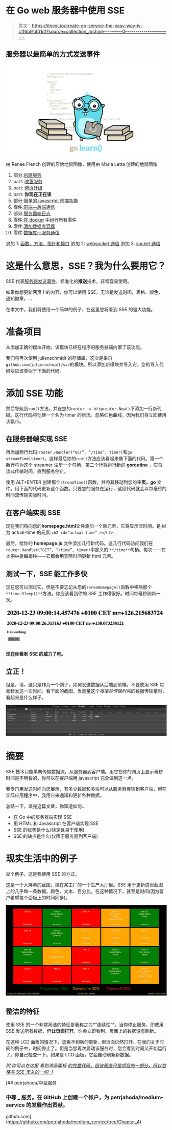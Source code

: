 # 在 Go web 服务器中使用 SSE

> 原文：<https://itnext.io/create-go-service-the-easy-way-iv-c1f6b91401c1?source=collection_archive---------0----------------------->

## 服务器以最简单的方式发送事件

![](img/0243cd43ffd7d54cb5eb45bfb48a7270.png)

由 Renee French 创建的原始地鼠图像，使用由 Maria Letta 创建的地鼠图像

1.  部分:[创建服务](https://petrjahoda.medium.com/create-go-service-the-easy-way-de827d7f07cf)
2.  part: [改善服务](https://petrjahoda.medium.com/create-go-service-the-easy-way-ii-c397fd17875)
3.  part: [网页升级](https://medium.com/swlh/create-go-service-the-easy-way-iii-c84489cc1ee0)
4.  part: **你现在正在读**
5.  部分:[简单的 javascript 前端功能](https://petrjahoda.medium.com/create-go-service-the-easy-way-v-63c260594ed9)
6.  零件:[前端—后端通信](https://petrjahoda.medium.com/create-go-service-the-easy-way-vi-1fc383d435bd)
7.  部分:[服务器端日志](https://petrjahoda.medium.com/create-go-service-the-easy-way-vii-2a550c9204a6)
8.  零件:[在 docker](https://petrjahoda.medium.com/create-go-service-the-easy-way-viii-157427e7cd35) 中运行所有零件
9.  零件:[添加数据库容器](https://petrjahoda.medium.com/test-story-618d1cfca0cd)
10.  零件:[数据库—服务通信](https://petrjahoda.medium.com/communication-between-go-service-and-postgres-database-both-running-in-docker-ae0fd53a25b8)

追加 1: [函数、方法、指针和接口](/go-functions-methods-pointers-and-interfaces-1c034fd198d3)
追加 2: [websocket 通信](/websocket-communication-between-two-go-programs-the-easy-way-d8c9cf40043f)
追加 3: [socket 通信](https://petrjahoda.medium.com/plain-socket-communication-between-two-go-programs-the-easy-way-bd5ac5819eb6)

# 这是什么意思，SSE？我为什么要用它？

SSE 代表[服务器发送事件](https://en.wikipedia.org/wiki/Server-sent_events)，标准化的**推送**技术，非常容易使用。

如果你想更新网页上的内容，你可以使用 SSE。无论是发送时间、表格、颜色、通知徽章，…

在本文中，我们将使用一个简单的例子，在这里您将看到 SSE 的强大功能。

# 准备项目

从添加正确的模块开始，该模块已经在程序的服务器端内置了该功能。

我们将再次使用 julienschmidt 的存储库，这次是来自`github.com/julienschmidt/sse`的模块。所以添加新模块并导入它。您的导入代码块应该类似于下面的代码。

# 添加 SSE 功能

然后导航到`run()`方法，并在您的`router := httprouter.New()`下添加一行新代码。这行代码将创建一个名为 timer 的新流。忽略红色曲线，因为我们将立即使用该飘带。

## 在服务器端实现 SSE

再添加两行代码:`router.Handler(“GET”, “/time”, timer)`和`go streamTime(timer)`，这样最后你的`run()`方法应该看起来像下面的代码。第一个新行将为这个 streamer 注册一个句柄，第二个行将运行新的 **goroutine** ，它将流式传输时间，直到服务停止。

使用 ALT+ENTER 创建那个`streamTime()`函数，并将其移动到您的**主页。go** 文件。用下面的代码更新这个函数。只要您的服务在运行，这段代码就会以每毫秒的时间流传输实际时间。

## 在客户端实现 SSE

现在我们将向您的**homepage.html**文件添加一个新元素，它将显示流时间。是 id 为 actual-time 的元素:`<h2 id=”actual-time” ></h2>.`

最后，给你的 **homepage.js** 文件添加几行新代码。这几行代码访问我们在`router.Handler(“GET”, “/time”, timer)`中定义的 `**/time**`句柄。每次——在本例中是每毫秒——它都会用实际时间更新 html 元素。

## 测试一下，SSE 能工作多快

现在您可以测试它，但是不要忘记从您的`serveHomepage()`函数中移除那个`**time.Sleep()**`方法。你应该看到你的 SSE 工作得很好。时间每毫秒刷新一次。

![](img/1bf6d8d98592ce4ae1d08b446492f7a3.png)

**现在你看到 SSE 的威力了吧。**

## 立正！

但是，请，这只是作为一个例子，如何发送数据从后端到前端。不要使用 SSE 每毫秒发送一次时间。看下面的截图，当测量这个*每毫秒传输时间*的数据传输量时，看起来是什么样子。

![](img/a90e2e8814a8380d645e252256e649f3.png)

# 摘要

SSE 技术只能单向传输数据流。从服务器到客户端。用它在你的网页上显示毫秒时间是不明智的，你可以在客户端用 javascript 完全做到这一点。

我专门用发送时间向您展示，有多少数据和多快可以从服务器传输到客户端，但在实际应用程序中，我用它来通知和更新各种数据。

总结一下，读完这篇文章，你知道如何…

*   在 Go 中的服务器端实现 SSE
*   用 HTML 和 Javascript 在客户端实现 SSE
*   SSE 的优势是什么(快速且易于使用)
*   SSE 的缺点是什么(仅限于服务器到客户端)

# 现实生活中的例子

举个例子，这是我使用 SSE 的方式。

这是一个大屏幕的截图，挂在某工厂的一个生产大厅里。SSE 用于更新这张截图上的几乎每一条数据。颜色、文本、百分比，在这种情况下，甚至是时间(因为客户希望每个面板上的时间同步)。

![](img/03a7402683e0144ef48fe0c20fe70664.png)

## 整洁的特征

使用 SSE 的一个非常简洁的特征是我称之为*“连续性”*。当你停止服务，即使用 SSE 发送所有数据，但**让页面打开**，你会立即看到，页面上的数据没有刷新。

在这种 LCD 面板的情况下，您看不到新的更新…但页面仍然打开。在我们关于时间的例子中，时间停止了。但是当您再次启动该服务时，您会看到时间又开始运行了。你自己检查一下。如果是 LCD 面板，它会自动刷新新数据。

*附:你可以在这里* *看到液晶面板* [*的完整代码，但该服务只是项目的一部分，所以忽略与 SSE 无关的一切:-)*](https://github.com/petrjahoda/display_webservice)

[](https://github.com/petrjahoda/medium_service/tree/Chapter_4) [## petrjahoda/中型服务

### 中等 _ 服务。在 GitHub 上创建一个帐户，为 petrjahoda/medium-service 的发展作出贡献。

github.com](https://github.com/petrjahoda/medium_service/tree/Chapter_4)